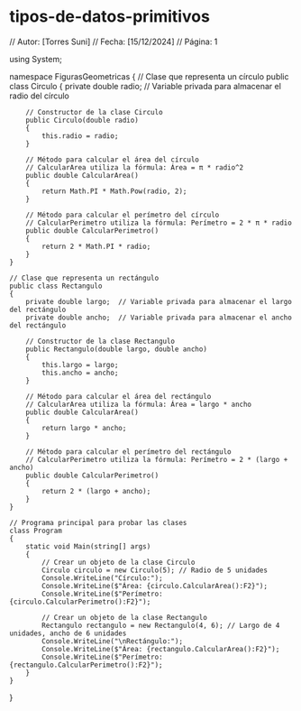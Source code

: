 # tipos-de-datos-primitivos
// Autor: [Torres Suni]
// Fecha: [15/12/2024]
// Página: 1

using System;

namespace FigurasGeometricas
{
    // Clase que representa un círculo
    public class Circulo
    {
        private double radio; // Variable privada para almacenar el radio del círculo

        // Constructor de la clase Circulo
        public Circulo(double radio)
        {
            this.radio = radio;
        }

        // Método para calcular el área del círculo
        // CalcularArea utiliza la fórmula: Área = π * radio^2
        public double CalcularArea()
        {
            return Math.PI * Math.Pow(radio, 2);
        }

        // Método para calcular el perímetro del círculo
        // CalcularPerimetro utiliza la fórmula: Perímetro = 2 * π * radio
        public double CalcularPerimetro()
        {
            return 2 * Math.PI * radio;
        }
    }

    // Clase que representa un rectángulo
    public class Rectangulo
    {
        private double largo;  // Variable privada para almacenar el largo del rectángulo
        private double ancho;  // Variable privada para almacenar el ancho del rectángulo

        // Constructor de la clase Rectangulo
        public Rectangulo(double largo, double ancho)
        {
            this.largo = largo;
            this.ancho = ancho;
        }

        // Método para calcular el área del rectángulo
        // CalcularArea utiliza la fórmula: Área = largo * ancho
        public double CalcularArea()
        {
            return largo * ancho;
        }

        // Método para calcular el perímetro del rectángulo
        // CalcularPerimetro utiliza la fórmula: Perímetro = 2 * (largo + ancho)
        public double CalcularPerimetro()
        {
            return 2 * (largo + ancho);
        }
    }

    // Programa principal para probar las clases
    class Program
    {
        static void Main(string[] args)
        {
            // Crear un objeto de la clase Circulo
            Circulo circulo = new Circulo(5); // Radio de 5 unidades
            Console.WriteLine("Círculo:");
            Console.WriteLine($"Área: {circulo.CalcularArea():F2}");
            Console.WriteLine($"Perímetro: {circulo.CalcularPerimetro():F2}");

            // Crear un objeto de la clase Rectangulo
            Rectangulo rectangulo = new Rectangulo(4, 6); // Largo de 4 unidades, ancho de 6 unidades
            Console.WriteLine("\nRectángulo:");
            Console.WriteLine($"Área: {rectangulo.CalcularArea():F2}");
            Console.WriteLine($"Perímetro: {rectangulo.CalcularPerimetro():F2}");
        }
    }
}
